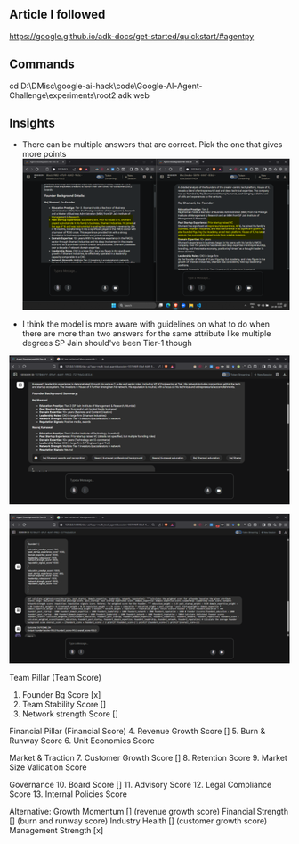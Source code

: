 
## Article I followed
https://google.github.io/adk-docs/get-started/quickstart/#agentpy


## Commands
cd D:\DMisc\google-ai-hack\code\Google-AI-Agent-Challenge\experiments\root2
adk web

## Insights

- There can be multiple answers that are correct. Pick the one that gives more points
![alt text](image.png)

- I think the model is more aware with guidelines on what to do when there are more than two answers for the same attribute like multiple degrees
SP Jain should've been Tier-1 though

![alt text](image-1.png)

![alt text](image-2.png)


Team Pillar (Team Score)
1. Founder Bg Score [x]
2. Team Stability Score []
3. Network strength Score []

Financial Pillar (Financial Score)
4. Revenue Growth Score []
5. Burn & Runway Score
6. Unit Economics Score

Market & Traction
7. Customer Growth Score []
8. Retention Score
9. Market Size Validation Score

Governance
10. Board Score []
11. Advisory Score
12. Legal Compliance Score
13. Internal Policies Score

Alternative:
Growth Momentum [] (revenue growth score)
Financial Strength [] (burn and runway score)
Industry Health [] (customer growth score)
Management Strength [x]